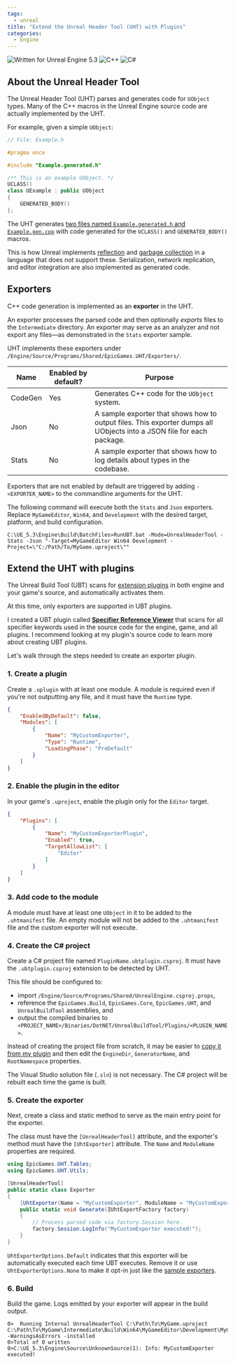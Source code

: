 ```yaml
---
tags: 
  - unreal
title: "Extend the Unreal Header Tool (UHT) with Plugins"
categories:
  - Engine
---
```

<img src="https://img.shields.io/badge/Unreal%20Engine-5.3-informational" alt="Written for Unreal Engine 5.3"> <img src="https://img.shields.io/badge/-C%2B%2B-orange" alt="C++"> <img src="https://img.shields.io/badge/-C%23-green" alt="C#">

## About the Unreal Header Tool
The Unreal Header Tool (UHT) parses and generates code for `UObject` types. Many of the C++ macros in the Unreal Engine source code are actually implemented by the UHT.

For example, given a simple `UObject`:

```cpp
// File: Example.h

#pragma once

#include "Example.generated.h"

/** This is an example UObject. */
UCLASS()
class UExample : public UObject
{
    GENERATED_BODY()
};
```

The UHT generates [two files named `Example.generated.h` and `Example.gen.cpp`](https://gist.github.com/the-unrealist/0aa6b16d1a89c13cd0065b685b9a0bce) with code generated for the `UCLASS()` and `GENERATED_BODY()` macros.

This is how Unreal implements [reflection](https://docs.unrealengine.com/5.3/en-US/unreal-object-handling-in-unreal-engine/#run-timetypeinformationandcasting) and [garbage collection](https://docs.unrealengine.com/5.3/en-US/unreal-object-handling-in-unreal-engine/#garbagecollection) in a language that does not support these. Serialization, network replication, and editor integration are also implemented as generated code.

## Exporters
C++ code generation is implemented as an **exporter** in the UHT.

An exporter processes the parsed code and then optionally *exports* files to the `Intermediate` directory. An exporter may serve as an analyzer and not export any files—as demonstrated in the `Stats` exporter sample.

UHT implements these exporters under `/Engine/Source/Programs/Shared/EpicGames.UHT/Exporters/`.

|Name|Enabled by default?|Purpose|
|----|-------------------|-------|
|CodeGen|Yes|Generates C++ code for the `UObject` system.|
|Json|No|A sample exporter that shows how to output files. This exporter dumps all UObjects into a JSON file for each package.|
|Stats|No|A sample exporter that shows how to log details about types in the codebase.|

Exporters that are not enabled by default are triggered by adding `-<EXPORTER_NAME>` to the commandline arguments for the UHT.

The following command will execute both the `Stats` and `Json` exporters. Replace `MyGameEditor`, `Win64`, and `Development` with the desired target, platform, and build configuration. 

```shell
C:\UE_5.3\Engine\Build\BatchFiles>RunUBT.bat -Mode=UnrealHeaderTool -Stats -Json "-Target=MyGameEditor Win64 Development -Project=\"C:/Path/To/MyGame.uproject\""
```

## Extend the UHT with plugins
The Unreal Build Tool (UBT) scans for [extension plugins](https://docs.unrealengine.com/5.3/en-US/unreal-header-tool-for-unreal-engine/#extendinguhtwithscriptgenerators) in both engine and your game's source, and automatically activates them.

At this time, only exporters are supported in UBT plugins.

I created a UBT plugin called [**Specifier Reference Viewer**](https://github.com/the-unrealist/specifier-reference-viewer) that scans for all specifier keywords used in the source code for the engine, game, and all plugins. I recommend looking at my plugin's source code to learn more about creating UBT plugins.

Let's walk through the steps needed to create an exporter plugin.

### 1. Create a plugin
Create a `.uplugin` with at least one module. A module is required even if you're not outputting any file, and it must have the `Runtime` type.

```json
{
    "EnabledByDefault": false,
    "Modules": [
        {
            "Name": "MyCustomExporter",
            "Type": "Runtime",
            "LoadingPhase": "PreDefault"
        }
    ]
}
```

### 2. Enable the plugin in the editor
In your game's `.uproject`, enable the plugin only for the `Editor` target.

```json
{
    "Plugins": [
        {
            "Name": "MyCustomExporterPlugin",
            "Enabled": true,
            "TargetAllowList": [
                "Editor"
            ]
        }
    ]
}
```

### 3. Add code to the module
A module must have at least one `UObject` in it to be added to the `.uhtmanifest` file. An empty module will not be added to the `.uhtmanifest` file and the custom exporter will not execute.

### 4. Create the C# project
Create a C# project file named `PluginName.ubtplugin.csproj`. It must have the `.ubtplugin.csproj` extension to be detected by UHT.

This file should be configured to:
* import `/Engine/Source/Programs/Shared/UnrealEngine.csproj.props`,
* reference the `EpicGames.Build`, `EpicGames.Core`, `EpicGames.UHT`, and `UnrealBuildTool` assemblies, and
* output the compiled binaries to `<PROJECT_NAME>/Binaries/DotNET/UnrealBuildTool/Plugins/<PLUGIN_NAME>`.

Instead of creating the project file from scratch, it may be easier to [copy it from my plugin](https://github.com/the-unrealist/specifier-reference-viewer/blob/main/Source/ReferenceGenerator/ReferenceGenerator.ubtplugin.csproj) and then edit the `EngineDir`, `GeneratorName`, and `RootNamespace` properties.

The Visual Studio solution file (`.sln`) is not necessary. The C# project will be rebuilt each time the game is built.

### 5. Create the exporter
Next, create a class and static method to serve as the main entry point for the exporter.

The class must have the `[UnrealHeaderTool]` attribute, and the exporter's method must have the `[UhtExporter]` attribute. The `Name` and `ModuleName` properties are required.

```csharp
using EpicGames.UHT.Tables;
using EpicGames.UHT.Utils;

[UnrealHeaderTool]
public static class Exporter
{
    [UhtExporter(Name = "MyCustomExporter", ModuleName = "MyCustomExporter", Options = UhtExporterOptions.Default)]
    public static void Generate(IUhtExportFactory factory)
    {
        // Process parsed code via factory.Session here.
        factory.Session.LogInfo("MyCustomExporter executed!");
    }
}
```

`UhtExporterOptions.Default` indicates that this exporter will be automatically executed each time UBT executes. Remove it or use `UhtExporterOptions.None` to make it opt-in just like the [sample exporters](#exporters).

### 6. Build
Build the game. Logs emitted by your exporter will appear in the build output.

```
0>  Running Internal UnrealHeaderTool C:\Path\To\MyGame.uproject C:\Path\To\MyGame\Intermediate\Build\Win64\MyGameEditor\Development\MyGameEditor.uhtmanifest -WarningsAsErrors -installed
0>Total of 0 written
0>C:\UE_5.3\Engine\Source\UnknownSource(1): Info: MyCustomExporter executed!
```
